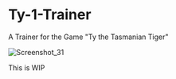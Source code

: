 # Ty-1-Trainer
A Trainer for the Game "Ty the Tasmanian Tiger"


![Screenshot_31](https://user-images.githubusercontent.com/118660067/221345910-1d8a0a77-4f5b-4e75-b501-50d0d79316c9.png)


This is WIP
